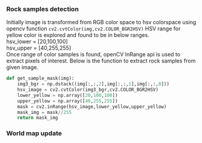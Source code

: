 [//]: # (Image References)

### Rock samples detection

Initially image is transformed from RGB color space to hsv colorspace using opencv function `cv2.cvtColor(img,cv2.COLOR_BGR2HSV)`
HSV range for yellow color is explored and found to be in below ranges. <br/>
    hsv_lower = [20,100,100] <br/>
    hsv_upper = [40,255,255] <br/>
Once range of color samples is found, openCV InRange api is used to extract pixels of interest.
Below is the function to extract rock samples from given image.

``` python
def get_sample_mask(img):
    img3_bgr = np.dstack((img[:,:,2],img[:,:,1],img[:,:,0]))
    hsv_image = cv2.cvtColor(img3_bgr,cv2.COLOR_BGR2HSV)
    lower_yellow = np.array([20,100,100])
    upper_yellow = np.array([40,255,255])
    mask = cv2.inRange(hsv_image,lower_yellow,upper_yellow)
    mask_img = mask//255
    return mask_img
```

### World map update